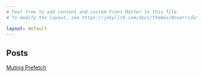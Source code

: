 ```yaml
---
# Feel free to add content and custom Front Matter to this file.
# To modify the layout, see https://jekyllrb.com/docs/themes/#overriding-theme-defaults

layout: default
---
```

## Posts

[Muting Prefetch](https://passthehashbrowns.github.io/muting-prefetch/)
